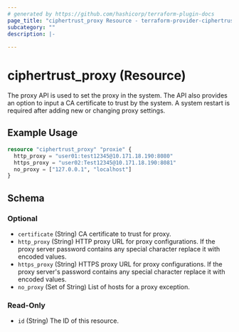 ```yaml
---
# generated by https://github.com/hashicorp/terraform-plugin-docs
page_title: "ciphertrust_proxy Resource - terraform-provider-ciphertrust"
subcategory: ""
description: |-
  
---
```


# ciphertrust_proxy (Resource)

The proxy API is used to set the proxy in the system. The API also provides an option to input a CA certificate to trust by the system. A system restart is required after adding new or changing proxy settings.

## Example Usage

```terraform
resource "ciphertrust_proxy" "proxie" {
  http_proxy = "user01:test12345@10.171.18.190:8080"
  https_proxy = "user02:Test12345@10.171.18.190:8081"
  no_proxy = ["127.0.0.1", "localhost"]
}
```

<!-- schema generated by tfplugindocs -->
## Schema

### Optional

- `certificate` (String) CA certificate to trust for proxy.
- `http_proxy` (String) HTTP proxy URL for proxy configurations. If the proxy server password contains any special character replace it with encoded values.
- `https_proxy` (String) HTTPS proxy URL for proxy configurations. If the proxy server's password contains any special character replace it with encoded values.
- `no_proxy` (Set of String) List of hosts for a proxy exception.

### Read-Only

- `id` (String) The ID of this resource.



